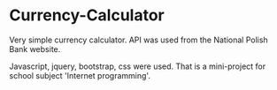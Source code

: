 # Currency-Calculator
Very simple currency calculator.
API was used from the National Polish Bank website.

Javascript, jquery, bootstrap, css were used.
That is a mini-project for school subject 'Internet programming'.
